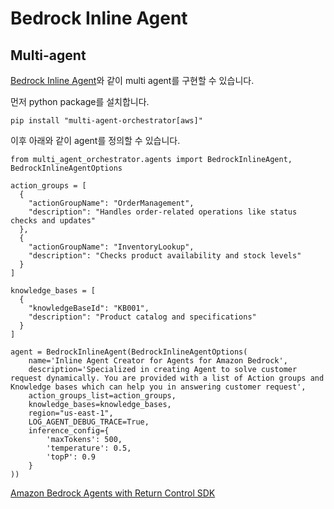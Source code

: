 # Bedrock Inline Agent

## Multi-agent 

[Bedrock Inline Agent](https://awslabs.github.io/multi-agent-orchestrator/agents/built-in/bedrock-inline-agent/)와 같이 multi agent를 구현할 수 있습니다. 

먼저 python package를 설치합니다.

```text
pip install "multi-agent-orchestrator[aws]"
```

이후 아래와 같이 agent를 정의할 수 있습니다. 

```pyhton
from multi_agent_orchestrator.agents import BedrockInlineAgent, BedrockInlineAgentOptions

action_groups = [
  {
    "actionGroupName": "OrderManagement",
    "description": "Handles order-related operations like status checks and updates"
  },
  {
    "actionGroupName": "InventoryLookup",
    "description": "Checks product availability and stock levels"
  }
]

knowledge_bases = [
  {
    "knowledgeBaseId": "KB001",
    "description": "Product catalog and specifications"
  }
]

agent = BedrockInlineAgent(BedrockInlineAgentOptions(
    name='Inline Agent Creator for Agents for Amazon Bedrock',
    description='Specialized in creating Agent to solve customer request dynamically. You are provided with a list of Action groups and Knowledge bases which can help you in answering customer request',
    action_groups_list=action_groups,
    knowledge_bases=knowledge_bases,
    region="us-east-1",
    LOG_AGENT_DEBUG_TRACE=True,
    inference_config={
        'maxTokens': 500,
        'temperature': 0.5,
        'topP': 0.9
    }
))
```


[Amazon Bedrock Agents with Return Control SDK](https://github.com/mikegc-aws/Amazon-Bedrock-Inline-Agents-with-Return-Control)

